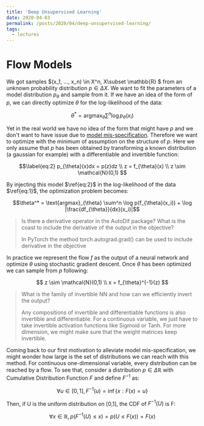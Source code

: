 ```yaml
---
title: 'Deep Unsupervised Learning'
date: 2020-04-03
permalink: /posts/2020/04/deep-unsupervised-learning/
tags:
  - lectures
---
```


# Flow Models


We got samples $(x_1, ..., x_n) \in X^n, X\subset \mathbb{R} \$ from an unknown probability distribution $p \in \Delta X$. We want
to fit the parameters of a model distribution $p_{\theta}$ and sample from it. If we have an idea of the form of $p$,
we can directly optimize $\theta$ for the log-likelihood of the data:

$$\label{eq:1} \theta^* = \text{argmax}_{\theta} \sum^n \log p_{\theta}(x_i)$$

Yet in the real world we have no idea of the form that might have $p$ and we don't want to have issue due to
[model mis-specification](https://jsteinhardt.wordpress.com/2017/01/10/latent-variables-and-model-mis-specification/).
  Therefore we want to optimize with the minimum of assumption on the structure of $p$. Here we only assume that
  $p$ has been obtained by transforming a known distribution (a gaussian for example) with a differentiable and invertible function:

$$\label{eq:2} p_{\theta}(x)dx = p(z)dz \\
    z = f_{\theta}(x) \\
    z \sim \mathcal{N}(0,1)
    $$
    
By injecting this model $\ref{eq:2}$ in the log-likelihood of the data $\ref{eq:1}$, the optimization problem becomes:

$$\theta^* = \text{argmax}_{\theta} \sum^n \log p(f_{\theta}(x_i)) + \log |\frac{df_{\theta}}{dx}(x_i)|$$
     
>Is there a derivative operator in the AutoDif package? What is the coast to include the derivative of the output in the objective?
>
>In PyTorch the method torch.autograd.grad() can be used to include derivative in the objective

In practice we represent the flow $f$ as the output of a neural network and optimize $\theta$ using stochastic gradient descent.
Once $\theta$ has been optimized we can sample from $p$ following:

$$ z \sim \mathcal{N}(0,1) \\
    x = f_{\theta}^{-1}(z)
    $$
    
>What is the family of invertible NN and how can we efficiently invert the output? 
>
>Any compositions of invertible and differentiable functions is also invertible and differentiable. For a 
>continuous variable, we just have to take invertible activation functions like Sigmoid or Tanh. For more dimension, we might make sure that the weight matrices keep invertible.

Coming back to our first motivation to alleviate model mis-specification, we might wonder how large is the set of distributions 
we can reach with this method. For continuous one-dimensional variable, every distribution can be reached by a flow. To see that, consider 
a distribution $p \in \Delta \mathbb{R}$ with Cumulative Distribution Function $F$ and define $F^{-1}$ as:

$$\forall u \in [0,1], F^{-1}(u) = \inf \{x: F(x)=u\}$$

Then, if U is the uniform distribution on [0,1], the CDF of $F^{-1}(U)$ is F:

$$
\forall x \in \mathbb{R}, p(F^{-1}(U)\leq x) = p(U \leq F(x)) = F(x)
$$
  

